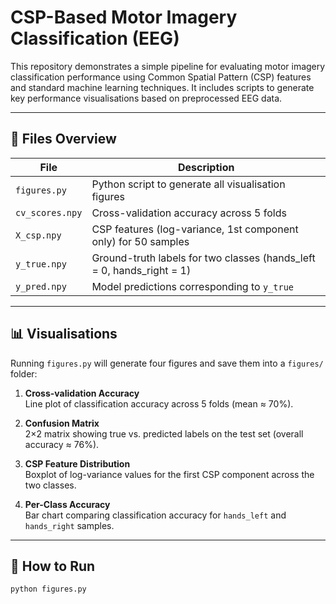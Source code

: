 # CSP-Based Motor Imagery Classification (EEG)

This repository demonstrates a simple pipeline for evaluating motor imagery classification performance using Common Spatial Pattern (CSP) features and standard machine learning techniques. It includes scripts to generate key performance visualisations based on preprocessed EEG data.

---

## 📂 Files Overview

| File | Description |
|------|-------------|
| `figures.py` | Python script to generate all visualisation figures |
| `cv_scores.npy` | Cross-validation accuracy across 5 folds |
| `X_csp.npy` | CSP features (log-variance, 1st component only) for 50 samples |
| `y_true.npy` | Ground-truth labels for two classes (hands_left = 0, hands_right = 1) |
| `y_pred.npy` | Model predictions corresponding to `y_true` |

---

## 📊 Visualisations

Running `figures.py` will generate four figures and save them into a `figures/` folder:

1. **Cross-validation Accuracy**  
   Line plot of classification accuracy across 5 folds (mean ≈ 70%).

2. **Confusion Matrix**  
   2×2 matrix showing true vs. predicted labels on the test set (overall accuracy ≈ 76%).

3. **CSP Feature Distribution**  
   Boxplot of log-variance values for the first CSP component across the two classes.

4. **Per-Class Accuracy**  
   Bar chart comparing classification accuracy for `hands_left` and `hands_right` samples.

---

## 🚀 How to Run

```bash
python figures.py
